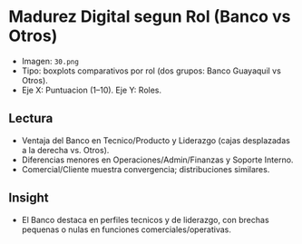 # Madurez Digital segun Rol (Banco vs Otros)

- Imagen: `30.png`
- Tipo: boxplots comparativos por rol (dos grupos: Banco Guayaquil vs Otros).
- Eje X: Puntuacion (1–10). Eje Y: Roles.

## Lectura
- Ventaja del Banco en Tecnico/Producto y Liderazgo (cajas desplazadas a la derecha vs. Otros).
- Diferencias menores en Operaciones/Admin/Finanzas y Soporte Interno.
- Comercial/Cliente muestra convergencia; distribuciones similares.

## Insight
- El Banco destaca en perfiles tecnicos y de liderazgo, con brechas pequenas o nulas en funciones comerciales/operativas.

